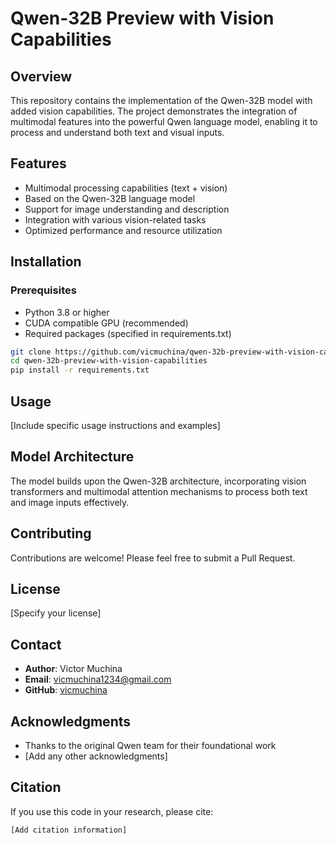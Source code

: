# Qwen-32B Preview with Vision Capabilities

## Overview
This repository contains the implementation of the Qwen-32B model with added vision capabilities. The project demonstrates the integration of multimodal features into the powerful Qwen language model, enabling it to process and understand both text and visual inputs.

## Features
- Multimodal processing capabilities (text + vision)
- Based on the Qwen-32B language model
- Support for image understanding and description
- Integration with various vision-related tasks
- Optimized performance and resource utilization

## Installation

### Prerequisites
- Python 3.8 or higher
- CUDA compatible GPU (recommended)
- Required packages (specified in requirements.txt)

```bash
git clone https://github.com/vicmuchina/qwen-32b-preview-with-vision-capabilities.git
cd qwen-32b-preview-with-vision-capabilities
pip install -r requirements.txt
```

## Usage
[Include specific usage instructions and examples]

## Model Architecture
The model builds upon the Qwen-32B architecture, incorporating vision transformers and multimodal attention mechanisms to process both text and image inputs effectively.

## Contributing
Contributions are welcome! Please feel free to submit a Pull Request.

## License
[Specify your license]

## Contact
- **Author**: Victor Muchina
- **Email**: vicmuchina1234@gmail.com
- **GitHub**: [vicmuchina](https://github.com/vicmuchina)

## Acknowledgments
- Thanks to the original Qwen team for their foundational work
- [Add any other acknowledgments]

## Citation
If you use this code in your research, please cite:
```
[Add citation information]
```
